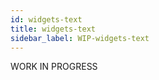 ```yaml
---
id: widgets-text
title: widgets-text
sidebar_label: WIP-widgets-text
---
```



WORK IN PROGRESS
        